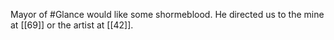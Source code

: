 Mayor of #Glance would like some shormeblood. He directed us to the mine at [[69]] or the artist at [[42]]. 